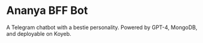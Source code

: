 # Ananya BFF Bot
A Telegram chatbot with a bestie personality. Powered by GPT-4, MongoDB, and deployable on Koyeb.
